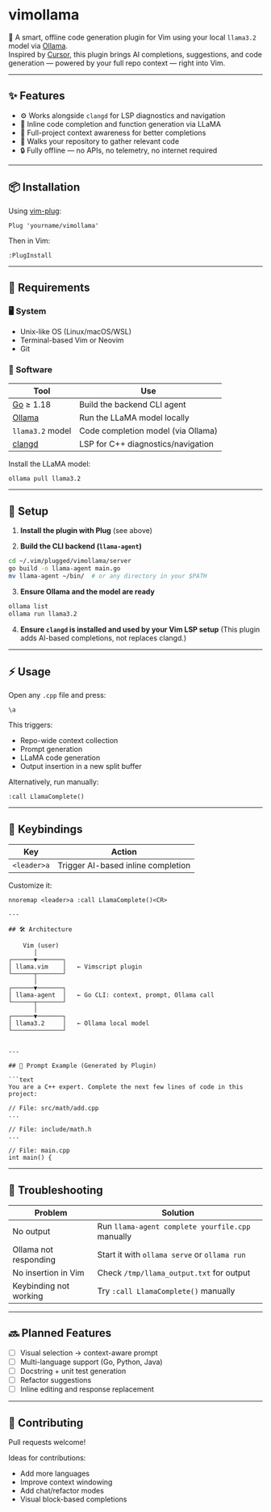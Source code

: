 # vimollama

🧠 A smart, offline code generation plugin for Vim using your local `llama3.2` model via [Ollama](https://ollama.com/).  
Inspired by [Cursor](https://www.cursor.so), this plugin brings AI completions, suggestions, and code generation — powered by your full repo context — right into Vim.

---

## ✨ Features

- ⚙️ Works alongside `clangd` for LSP diagnostics and navigation
- 🤖 Inline code completion and function generation via LLaMA
- 🧠 Full-project context awareness for better completions
- 📁 Walks your repository to gather relevant code
- 🔒 Fully offline — no APIs, no telemetry, no internet required

---

## 📦 Installation

Using [vim-plug](https://github.com/junegunn/vim-plug):

```vim
Plug 'yourname/vimollama'
````

Then in Vim:

```vim
:PlugInstall
```

---

## 🔧 Requirements

### 🖥️ System

* Unix-like OS (Linux/macOS/WSL)
* Terminal-based Vim or Neovim
* Git

### 🧰 Software

| Tool                               | Use                                |
| ---------------------------------- | ---------------------------------- |
| [Go](https://golang.org/) ≥ 1.18   | Build the backend CLI agent        |
| [Ollama](https://ollama.com/)      | Run the LLaMA model locally        |
| `llama3.2` model                   | Code completion model (via Ollama) |
| [clangd](https://clangd.llvm.org/) | LSP for C++ diagnostics/navigation |

Install the LLaMA model:

```bash
ollama pull llama3.2
```

---

## 🚀 Setup

1. **Install the plugin with Plug** (see above)

2. **Build the CLI backend (`llama-agent`)**

```bash
cd ~/.vim/plugged/vimollama/server
go build -o llama-agent main.go
mv llama-agent ~/bin/  # or any directory in your $PATH
```

3. **Ensure Ollama and the model are ready**

```bash
ollama list
ollama run llama3.2
```

4. **Ensure `clangd` is installed and used by your Vim LSP setup**
   (This plugin adds AI-based completions, not replaces clangd.)

---

## ⚡ Usage

Open any `.cpp` file and press:

```vim
\a
```

This triggers:

* Repo-wide context collection
* Prompt generation
* LLaMA code generation
* Output insertion in a new split buffer

Alternatively, run manually:

```vim
:call LlamaComplete()
```

---
## 🔑 Keybindings

| Key         | Action                             |
| ----------- | ---------------------------------- |
| `<leader>a` | Trigger AI-based inline completion |

Customize it:

```vim
nnoremap <leader>a :call LlamaComplete()<CR>

---

## 🛠 Architecture

```
        Vim (user)
           │
    ┌──────▼───────┐
    │ llama.vim    │   ← Vimscript plugin
    └──────┬───────┘
           │
    ┌──────▼───────┐
    │ llama-agent  │   ← Go CLI: context, prompt, Ollama call
    └──────┬───────┘
           │
    ┌──────▼───────┐
    │ llama3.2     │   ← Ollama local model
    └──────────────┘
```

---

## 🧠 Prompt Example (Generated by Plugin)

```text
You are a C++ expert. Complete the next few lines of code in this project:

// File: src/math/add.cpp
...

// File: include/math.h
...

// File: main.cpp
int main() {
```

---

## 🧪 Troubleshooting

| Problem                | Solution                                         |
| ---------------------- | ------------------------------------------------ |
| No output              | Run `llama-agent complete yourfile.cpp` manually |
| Ollama not responding  | Start it with `ollama serve` or `ollama run`     |
| No insertion in Vim    | Check `/tmp/llama_output.txt` for output         |
| Keybinding not working | Try `:call LlamaComplete()` manually             |

---

## 🔜 Planned Features

* [ ] Visual selection → context-aware prompt
* [ ] Multi-language support (Go, Python, Java)
* [ ] Docstring + unit test generation
* [ ] Refactor suggestions
* [ ] Inline editing and response replacement

---

## 🤝 Contributing

Pull requests welcome!

Ideas for contributions:

* Add more languages
* Improve context windowing
* Add chat/refactor modes
* Visual block-based completions

